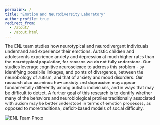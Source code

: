 ```yaml
---
permalink: /
title: "Emotion and Neurodiversity Laboratory"
author_profile: true
redirect_from: 
  - /about/
  - /about.html
---
```


The ENL team studies how neurotypical and neurodivergent individuals understand and experience their emotions.  Autistic children and adolescents experience anxiety and depression at much higher rates than the neurotypical population, for reasons we do not fully understand.  Our studies leverage cognitive neuroscience to address this problem - by identifying possibile linkages, and points of divergence, between the neurobiology of autism, and that of anxiety and mood disorders.  Our research also examines how anxiety and depression may appear fundamentally differently among autistic individuals, and in ways that may be difficult to detect.  A further goal of this research is to identify whether many of the behaviors and neurobiological profiles traditionally associated with autism may be better understood in terms of emotion processes, as opposed to more traditional, deficit-based models of social difficulty.

![ENL Team Photo](https://emotionneurodiversitylab.github.io/images/enl_web_cover.jpeg)

